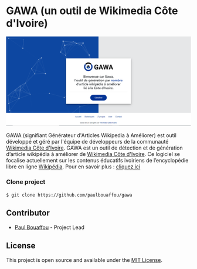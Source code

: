 # GAWA (un outil de Wikimedia Côte d'Ivoire)

![Screenshot Gawa](public/assets/images/screenshot.png "Gawa")

GAWA (signifiant Générateur d'Articles Wikipedia à Améliorer) est outil développé et géré par l'équipe de développeurs de la communauté [Wikimedia Côte d'Ivoire](https://wikimedia.ci/).
GAWA est un outil de détection et de génération d’article wikipédia à améliorer de [Wikimedia Côte d'Ivoire](https://wikimedia.ci/). Ce logiciel se focalise actuellement sur les contenus éducatifs ivoiriens de l’encyclopédie libre en ligne [Wikipédia](https://fr.wikipedia.org/wiki/Wikip%C3%A9dia:Accueil_principal). Pour en savoir plus : [cliquez ici](https://meta.wikimedia.org/wiki/Wikimedia_C%C3%B4te_d%27Ivoire/GAWA)



### Clone project

```$ git clone https://github.com/paulbouaffou/gawa```

## Contributor

* [Paul Bouaffou](https://github.com/paulbouaffou) - Project Lead

## License

This project is open source and available under the [MIT License](LICENSE).
